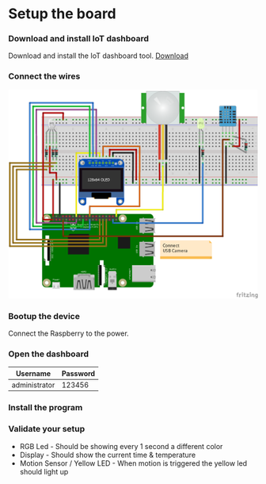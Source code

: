 # Setup the board

### Download and install IoT dashboard
Download and install the IoT dashboard tool. 
[Download](http://go.microsoft.com/fwlink/?LinkID=708576)

### Connect the wires
![](Assets/wires.png)

### Bootup the device
Connect the Raspberry to the power.


### Open the dashboard

| Username | Password |
| --- | --- |
| administrator | 123456 |


### Install the program


### Validate your setup
- RGB Led - Should be showing every 1 second a different color
- Display - Should show the current time & temperature
- Motion Sensor / Yellow LED - When motion is triggered the yellow led should light up
